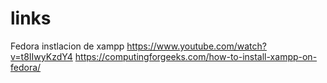 # links
Fedora instlacion de xampp
https://www.youtube.com/watch?v=t8IIwyKzdY4
https://computingforgeeks.com/how-to-install-xampp-on-fedora/
